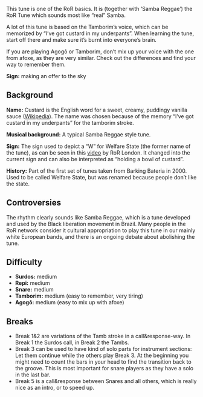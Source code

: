 This tune is one of the RoR basics. It is (together with ‘Samba Reggae’) the RoR Tune which sounds most like “real” Samba.

A lot of this tune is based on the Tamborim’s voice, which can be memorized by “I’ve got custard in my underpants”.
When learning the tune, start off there and make sure it’s burnt into everyone’s brain.

If you are playing Agogô or Tamborim, don’t mix up your voice with the one from afoxe, as they are very similar. Check
out the differences and find your way to remember them.

**Sign:** making an offer to the sky

## Background

**Name:** Custard is the English word for a sweet, creamy, puddingy vanilla sauce ([Wikipedia](https://en.wikipedia.org/wiki/Custard)). The name was chosen because of the memory “I’ve got custard in my underpants” for the tamborim stroke.

**Musical background:** A typical Samba Reggae style tune.

**Sign:** The sign used to depict a “W” for Welfare State (the former name of the tune), as can be seen in this [video](https://tube.rhythms-of-resistance.org/w/3LnZ6d58J1jd5GNzK1mQqp) by RoR London. It changed into the current sign and can also be interpreted as “holding a bowl of custard”.

**History:** Part of the first set of tunes taken from Barking Bateria in 2000. Used to be called Welfare State, but was renamed because people don’t like the state.

## Controversies

The rhythm clearly sounds like Samba Reggae, which is a tune developed and used by the Black liberation movement in Brazil. Many people in the RoR network consider it cultural appropriation to play this tune in our mainly white European bands, and there is an ongoing debate about abolishing the tune.

## Difficulty

* **Surdos:** medium
* **Repi:** medium
* **Snare:** medium
* **Tamborim:** medium (easy to remember, very tiring)
* **Agogô:** medium (easy to mix up with afoxe)

## Breaks

* Break 1&2 are variations of the Tamb stroke in a call&response-way. In Break 1 the Surdos call, in Break 2 the Tambs.
* Break 3 can be used to have kind of solo parts for instrument sections: Let them continue while the others play Break 3.
  At the beginning you might need to count the bars in your head to find the transition back to the groove. This is most
  important for snare players as they have a solo in the last bar.
* Break 5 is a call&response between Snares and all others, which is really nice as an intro, or to speed up.